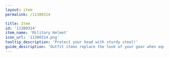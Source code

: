 ```yaml
---
layout: item
permalink: /11300314

title: Item
id: '11300314'
item_name: 'Military Helmet'
icon_url: '11300314.png'
tooltip_description: 'Protect your head with sturdy steel!'
guide_description: 'Outfit items replace the look of your gear when equipped.'
---
```

